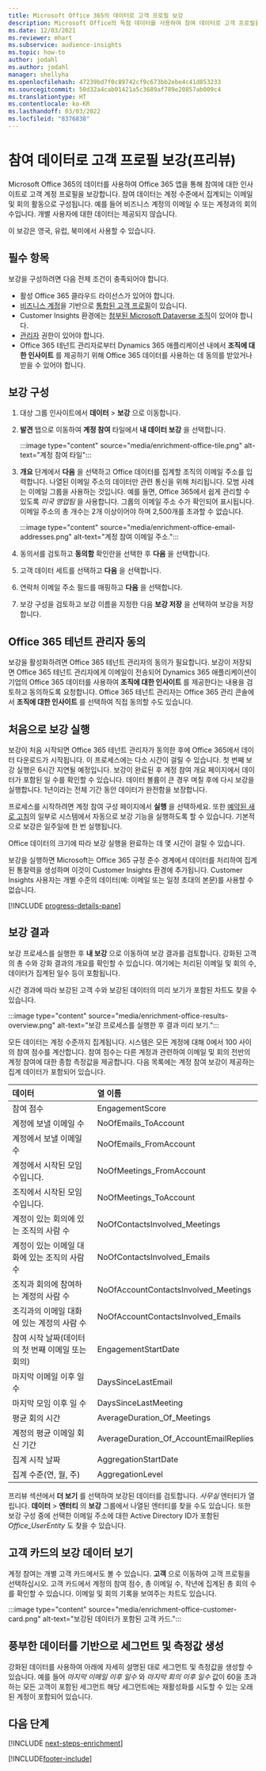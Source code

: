 ```yaml
---
title: Microsoft Office 365의 데이터로 고객 프로필 보강
description: Microsoft Office의 독점 데이터를 사용하여 참여 데이터로 고객 프로필을 보강합니다.
ms.date: 12/03/2021
ms.reviewer: mhart
ms.subservice: audience-insights
ms.topic: how-to
author: jodahl
ms.author: jodahl
manager: shellyha
ms.openlocfilehash: 47239bd7f0c89742cf9c673bb2ebe4c41d853233
ms.sourcegitcommit: 50d32a4cab01421a5c3689af789e20857ab009c4
ms.translationtype: HT
ms.contentlocale: ko-KR
ms.lasthandoff: 03/03/2022
ms.locfileid: "8376838"
---
```

# <a name="enrich-customer-profiles-with-engagement-data-preview"></a>참여 데이터로 고객 프로필 보강(프리뷰)

Microsoft Office 365의 데이터를 사용하여 Office 365 앱을 통해 참여에 대한 인사이트로 고객 계정 프로필을 보강합니다. 참여 데이터는 계정 수준에서 집계되는 이메일 및 회의 활동으로 구성됩니다. 예를 들어 비즈니스 계정의 이메일 수 또는 계정과의 회의 수입니다. 개별 사용자에 대한 데이터는 제공되지 않습니다. 

이 보강은 영국, 유럽, 북미에서 사용할 수 있습니다.

## <a name="prerequisites"></a>필수 항목

보강을 구성하려면 다음 전제 조건이 충족되어야 합니다.

- 활성 Office 365 클라우드 라이선스가 있어야 합니다.
- [비즈니스 계정](work-with-business-accounts.md)을 기반으로 [통합된 고객 프로필](customer-profiles.md)이 있습니다.
- Customer Insights 환경에는 [첨부된 Microsoft Dataverse 조직](create-environment.md#step-3-connect-to-microsoft-dataverse)이 있어야 합니다.
- [관리자](permissions.md#admin) 권한이 있어야 합니다.
- Office 365 테넌트 관리자로부터 Dynamics 365 애플리케이션 내에서 **조직에 대한 인사이트** 를 제공하기 위해 Office 365 데이터를 사용하는 데 동의를 받았거나 받을 수 있어야 합니다.

## <a name="configure-the-enrichment"></a>보강 구성

1. 대상 그룹 인사이트에서 **데이터** > **보강** 으로 이동합니다.

1. **발견** 탭으로 이동하여 **계정 참여** 타일에서 **내 데이터 보강** 을 선택합니다.

   :::image type="content" source="media/enrichment-office-tile.png" alt-text="계정 참여 타일":::
   
1. **개요** 단계에서 **다음** 을 선택하고 Office 데이터를 집계할 조직의 이메일 주소를 입력합니다. 나열된 이메일 주소의 데이터만 관련 통신을 위해 처리됩니다. 모범 사례는 이메일 그룹을 사용하는 것입니다. 예를 들면, Office 365에서 쉽게 관리할 수 있도록 *미국 영업팀* 을 사용합니다. 그룹의 이메일 주소 수가 확인되어 표시됩니다. 이메일 주소의 총 개수는 2개 이상이어야 하며 2,500개를 초과할 수 없습니다.

   :::image type="content" source="media/enrichment-office-email-addresses.png" alt-text="계정 참여 이메일 주소.":::

1. 동의서를 검토하고 **동의함** 확인란을 선택한 후 **다음** 을 선택합니다.

1. 고객 데이터 세트를 선택하고 **다음** 을 선택합니다.

1. 연락처 이메일 주소 필드를 매핑하고 **다음** 을 선택합니다.

1. 보강 구성을 검토하고 보강 이름을 지정한 다음 **보강 저장** 을 선택하여 보강을 저장합니다.

## <a name="office-365-tenant-administrator-consent"></a>Office 365 테넌트 관리자 동의

보강을 활성화하려면 Office 365 테넌트 관리자의 동의가 필요합니다. 보강이 저장되면 Office 365 테넌트 관리자에게 이메일이 전송되어 Dynamics 365 애플리케이션이 기업의 Office 365 데이터를 사용하여 **조직에 대한 인사이트** 를 제공한다는 내용을 검토하고 동의하도록 요청합니다. Office 365 테넌트 관리자는 Office 365 관리 콘솔에서 **조직에 대한 인사이트** 를 선택하여 직접 동의할 수도 있습니다.

## <a name="running-the-enrichment-for-the-first-time"></a>처음으로 보강 실행

보강이 처음 시작되면 Office 365 테넌트 관리자가 동의한 후에 Office 365에서 데이터 다운로드가 시작됩니다. 이 프로세스에는 다소 시간이 걸릴 수 있습니다. 첫 번째 보강 실행은 6시간 지연될 예정입니다. 보강이 완료된 후 계정 참여 개요 페이지에서 데이터가 포함된 일 수를 확인할 수 있습니다. 데이터 볼륨이 큰 경우 며칠 후에 다시 보강을 실행합니다. 1년이라는 전체 기간 동안 데이터가 완전함을 보장합니다.

프로세스를 시작하려면 계정 참여 구성 페이지에서 **실행** 을 선택하세요. 또한 [예약된 새로 고침](system.md#schedule-tab)의 일부로 시스템에서 자동으로 보강 기능을 실행하도록 할 수 있습니다. 기본적으로 보강은 일주일에 한 번 실행됩니다.

Office 데이터의 크기에 따라 보강 실행을 완료하는 데 몇 시간이 걸릴 수 있습니다.

보강을 실행하면 Microsoft는 Office 365 규정 준수 경계에서 데이터를 처리하여 집계된 통찰력을 생성하며 이것이 Customer Insights 환경에 추가됩니다. Customer Insights 사용자는 개별 수준의 데이터(예: 이메일 또는 일정 초대의 본문)를 사용할 수 없습니다. 

[!INCLUDE [progress-details-pane](../includes/progress-details-pane.md)]

## <a name="enrichment-results"></a>보강 결과

보강 프로세스를 실행한 후 **내 보강** 으로 이동하여 보강 결과를 검토합니다. 강화된 고객의 총 수와 강화 결과의 개요를 확인할 수 있습니다. 여기에는 처리된 이메일 및 회의 수, 데이터가 집계된 일수 등이 포함됩니다.

시간 경과에 따라 보강된 고객 수와 보강된 데이터의 미리 보기가 포함된 차트도 찾을 수 있습니다.  

:::image type="content" source="media/enrichment-office-results-overview.png" alt-text="보강 프로세스를 실행한 후 결과 미리 보기.":::

모든 데이터는 계정 수준까지 집계됩니다. 시스템은 모든 계정에 대해 0에서 100 사이의 참여 점수를 계산합니다. 참여 점수는 다른 계정과 관련하여 이메일 및 회의 전반의 계정 참여에 대한 종합 측정값을 제공합니다. 다음 목록에는 계정 참여 보강이 제공하는 집계 데이터가 포함되어 있습니다.



| 데이터                                                                              | 열 이름                              |
| :-------------------------------------------------------------------------------- |:---------------------------------------- |
| 참여 점수                                                                  |  EngagementScore                         |
| 계정에 보낼 이메일 수                                                       |  NoOfEmails_ToAccount                    |
| 계정에서 보낼 이메일 수                                                     |  NoOfEmails_FromAccount                  | 
| 계정에서 시작된 모임 수입니다.                                           |  NoOfMeetings_FromAccount                | 
| 조직에서 시작된 모임 수입니다.                                 |  NoOfMeetings_ToAccount                  | 
| 계정이 있는 회의에 있는 조직의 사람 수                  |  NoOfContactsInvolved_Meetings           | 
| 계정이 있는 이메일 대화에 있는 조직의 사람 수       |  NoOfContactsInvolved_Emails             | 
| 조직과 회의에 참여하는 계정의 사람 수                  |  NoOfAccountContactsInvolved_Meetings    | 
| 조긱과의 이메일 대화에 있는 계정의 사람 수       |  NoOfAccountContactsInvolved_Emails      | 
| 참여 시작 날짜(데이터의 첫 번째 이메일 또는 회의)                        |  EngagementStartDate                     | 
| 마지막 이메일 이후 일 수                                                             |  DaysSinceLastEmail                      | 
| 마지막 모임 이후 일 수                                                           |  DaysSinceLastMeeting                    | 
| 평균 회의 시간                                                      |  AverageDuration_Of_Meetings             | 
| 계정의 평균 이메일 회신 기간                                    |  AverageDuration_Of_AccountEmailReplies  | 
| 집계 시작 날짜                                                            |  AggregationStartDate                    | 
| 집계 수준(연, 월, 주)                                          |  AggregationLevel                        | 


프리뷰 섹션에서 **더 보기** 를 선택하여 보강된 데이터를 검토합니다. *사무실* 엔터티가 열립니다. **데이터** > **엔터티** 의 **보강** 그룹에서 나열된 엔터티를 찾을 수도 있습니다. 또한 보강 구성 중에 선택한 이메일 주소에 대한 Active Directory ID가 포함된 *Office_UserEntity* 도 찾을 수 있습니다. 

## <a name="see-enrichment-data-on-the-customer-card"></a>고객 카드의 보강 데이터 보기

계정 참여는 개별 고객 카드에서도 볼 수 있습니다. **고객** 으로 이동하여 고객 프로필을 선택하십시오. 고객 카드에서 계정의 참여 점수, 총 이메일 수, 작년에 집계된 총 회의 수를 확인할 수 있습니다. 이메일 및 회의 기록을 보여주는 차트도 있습니다.

:::image type="content" source="media/enrichment-office-customer-card.png" alt-text="보강된 데이터가 포함된 고객 카드.":::

## <a name="create-segments-and-measures-based-on-the-enriched-data"></a>풍부한 데이터를 기반으로 세그먼트 및 측정값 생성

강화된 데이터를 사용하여 아래에 자세히 설명된 대로 세그먼트 및 측정값을 생성할 수 있습니다. 예를 들어 *마지막 이메일 이후 일수* 와 *마지막 회의 이후 일수* 값이 60을 초과하는 모든 고객이 포함된 세그먼트 해당 세그먼트에는 재활성화를 시도할 수 있는 오래된 계정이 포함되어 있습니다. 

## <a name="next-steps"></a>다음 단계

[!INCLUDE [next-steps-enrichment](../includes/next-steps-enrichment.md)]


[!INCLUDE[footer-include](../includes/footer-banner.md)]
